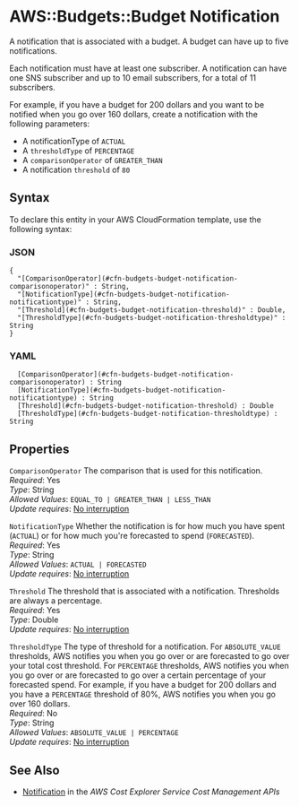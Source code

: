# AWS::Budgets::Budget Notification<a name="aws-properties-budgets-budget-notification"></a>

A notification that is associated with a budget\. A budget can have up to five notifications\. 

Each notification must have at least one subscriber\. A notification can have one SNS subscriber and up to 10 email subscribers, for a total of 11 subscribers\.

For example, if you have a budget for 200 dollars and you want to be notified when you go over 160 dollars, create a notification with the following parameters:
+ A notificationType of `ACTUAL` 
+ A `thresholdType` of `PERCENTAGE` 
+ A `comparisonOperator` of `GREATER_THAN` 
+ A notification `threshold` of `80` 

## Syntax<a name="aws-properties-budgets-budget-notification-syntax"></a>

To declare this entity in your AWS CloudFormation template, use the following syntax:

### JSON<a name="aws-properties-budgets-budget-notification-syntax.json"></a>

```
{
  "[ComparisonOperator](#cfn-budgets-budget-notification-comparisonoperator)" : String,
  "[NotificationType](#cfn-budgets-budget-notification-notificationtype)" : String,
  "[Threshold](#cfn-budgets-budget-notification-threshold)" : Double,
  "[ThresholdType](#cfn-budgets-budget-notification-thresholdtype)" : String
}
```

### YAML<a name="aws-properties-budgets-budget-notification-syntax.yaml"></a>

```
﻿  [ComparisonOperator](#cfn-budgets-budget-notification-comparisonoperator) : String
﻿  [NotificationType](#cfn-budgets-budget-notification-notificationtype) : String
﻿  [Threshold](#cfn-budgets-budget-notification-threshold) : Double
﻿  [ThresholdType](#cfn-budgets-budget-notification-thresholdtype) : String
```

## Properties<a name="aws-properties-budgets-budget-notification-properties"></a>

`ComparisonOperator`  <a name="cfn-budgets-budget-notification-comparisonoperator"></a>
The comparison that is used for this notification\.  
*Required*: Yes  
*Type*: String  
*Allowed Values*: `EQUAL_TO | GREATER_THAN | LESS_THAN`  
*Update requires*: [No interruption](https://docs.aws.amazon.com/AWSCloudFormation/latest/UserGuide/using-cfn-updating-stacks-update-behaviors.html#update-no-interrupt)

`NotificationType`  <a name="cfn-budgets-budget-notification-notificationtype"></a>
Whether the notification is for how much you have spent \(`ACTUAL`\) or for how much you're forecasted to spend \(`FORECASTED`\)\.  
*Required*: Yes  
*Type*: String  
*Allowed Values*: `ACTUAL | FORECASTED`  
*Update requires*: [No interruption](https://docs.aws.amazon.com/AWSCloudFormation/latest/UserGuide/using-cfn-updating-stacks-update-behaviors.html#update-no-interrupt)

`Threshold`  <a name="cfn-budgets-budget-notification-threshold"></a>
The threshold that is associated with a notification\. Thresholds are always a percentage\.  
*Required*: Yes  
*Type*: Double  
*Update requires*: [No interruption](https://docs.aws.amazon.com/AWSCloudFormation/latest/UserGuide/using-cfn-updating-stacks-update-behaviors.html#update-no-interrupt)

`ThresholdType`  <a name="cfn-budgets-budget-notification-thresholdtype"></a>
The type of threshold for a notification\. For `ABSOLUTE_VALUE` thresholds, AWS notifies you when you go over or are forecasted to go over your total cost threshold\. For `PERCENTAGE` thresholds, AWS notifies you when you go over or are forecasted to go over a certain percentage of your forecasted spend\. For example, if you have a budget for 200 dollars and you have a `PERCENTAGE` threshold of 80%, AWS notifies you when you go over 160 dollars\.  
*Required*: No  
*Type*: String  
*Allowed Values*: `ABSOLUTE_VALUE | PERCENTAGE`  
*Update requires*: [No interruption](https://docs.aws.amazon.com/AWSCloudFormation/latest/UserGuide/using-cfn-updating-stacks-update-behaviors.html#update-no-interrupt)

## See Also<a name="aws-properties-budgets-budget-notification--seealso"></a>
+  [Notification](https://docs.aws.amazon.com/aws-cost-management/latest/APIReference/API_budgets_Notification.html) in the *AWS Cost Explorer Service Cost Management APIs* 